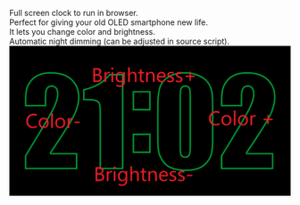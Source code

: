 Full screen clock to run in browser.  
Perfect for giving your old OLED smartphone new life.  
It lets you change color and brightness.  
Automatic night dimming (can be adjusted in source script).
![alt text](https://github.com/MarcinBiel96/Full-screen-clock/blob/main/clock2.png)
